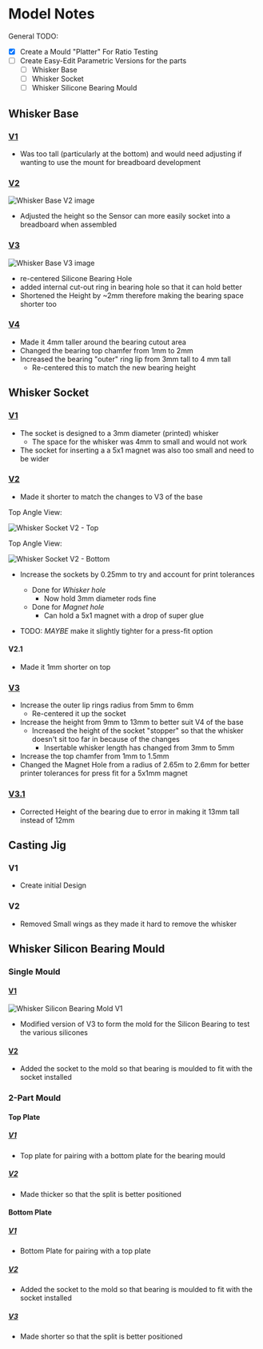 # Model Notes

General TODO:

- [X] Create a Mould "Platter" For Ratio Testing
- [ ] Create Easy-Edit Parametric Versions for the parts
  - [ ] Whisker Base
  - [ ] Whisker Socket
  - [ ] Whisker Silicone Bearing Mould

## Whisker Base

### [V1](STL/Whisker%20Base/Whisker%20Base%20V1.stl)

- Was too tall (particularly at the bottom) and would need adjusting if wanting to use the mount for breadboard development

### [V2](STL/Whisker%20Base/Whisker%20Base%20V2.stl)

![Whisker Base V2 image](../Images/Whisker%20Base%20V2.png)

- Adjusted the height so the Sensor can more easily socket into a breadboard when assembled

### [V3](STL/Whisker%20Base/Whisker%20Base%20V3.stl)

![Whisker Base V3 image](<../Images/Whisker Base V3.png>)

- re-centered Silicone Bearing Hole
- added internal cut-out ring in bearing hole so that it can hold better
- Shortened the Height by ~2mm therefore making the bearing space shorter too

### [V4](STL/Whisker%20Base/Whisker%20Base%20V4.stl)

- Made it 4mm taller around the bearing cutout area
- Changed the bearing top chamfer from 1mm to 2mm
- Increased the bearing "outer" ring lip from 3mm tall to 4 mm tall
  - Re-centered this to match the new bearing height

## Whisker Socket

### [V1](STL/Whisker%20Socket/Whisker%20Socket%20V1.stl)

- The socket is designed to a 3mm diameter (printed) whisker
  - The space for the whisker was 4mm to small and would not work
- The socket for inserting a a 5x1 magnet was also too small and need to be wider

### [V2](STL/Whisker%20Socket/Whisker%20Socket%20V2.stl)

- Made it shorter to match the changes to V3 of the base

Top Angle View:

![Whisker Socket V2 - Top](../Images/Whisker%20Sicket%20V2%20-%20Top.png)

Top Angle View:

![Whisker Socket V2 - Bottom](../Images/Whisker%20Sicket%20V2%20-%20Bottom.png)

- Increase the sockets by 0.25mm to try and account for print tolerances
  - Done for _Whisker hole_
    - Now hold 3mm diameter rods fine
  - Done for _Magnet hole_
    - Can hold a 5x1 magnet with a drop of super glue

- TODO: _MAYBE_ make it slightly tighter for a press-fit option

#### V2.1

- Made it 1mm shorter on top

### [V3](STL/Whisker%20Socket/Whisker%20Socket%20V3.stl)

- Increase the outer lip rings radius from 5mm to 6mm
  - Re-centered it up the socket
- Increase the height from 9mm to 13mm to better suit V4 of the base
  - Increased the height of the socket "stopper" so that the whisker doesn't sit too far in because of the changes
    - Insertable whisker length has changed from 3mm to 5mm
- Increase the top chamfer from 1mm to 1.5mm
- Changed the Magnet Hole from a radius of 2.65m to 2.6mm for better printer tolerances for press fit for a 5x1mm magnet

### [V3.1](STL/Whisker%20Socket/Whisker%20Socket%20V3_1.stl)

- Corrected Height of the bearing due to error in making it 13mm tall instead of 12mm

## Casting Jig

### V1

- Create initial Design

### V2

- Removed Small wings as they made it hard to remove the whisker

## Whisker Silicon Bearing Mould

### Single Mould

#### [V1](STL/Whisker%20Silicon%20Bearing%20Mold/Whisker%20Silicon%20Bearing%20Mould%20V1.stl)

![Whisker Silicon Bearing Mold V1](../Images/Whisker%20Silicon%20Bearing%20Mold%20V1.png)

- Modified version of V3 to form the mold for the Silicon Bearing to test the various silicones

#### [V2](STL/Whisker%20Silicon%20Bearing%20Mold/Whisker%20Silicon%20Bearing%20Mould%20V2.stl)

- Added the socket to the mold so that bearing is moulded to fit with the socket installed

### 2-Part Mould

#### Top Plate

##### [V1](STL/Whisker%20Silicon%20Bearing%20Mould/2%20Part/Whisker%20Silicon%20Bearing%20Mould%20V1%20-%20Top%20Plate.stl)

- Top plate for pairing with a bottom plate for the bearing mould

##### [V2](STL/Whisker%20Silicon%20Bearing%20Mould/2%20Part/Whisker%20Silicon%20Bearing%20Mould%20V2%20-%20Top%20Plate.stl)

- Made thicker so that the split is better positioned
  
#### Bottom Plate

##### [V1](STL/Whisker%20Silicon%20Bearing%20Mould/2%20Part/Whisker%20Silicon%20Bearing%20Mould%20V1%20-%20Bottom%20Plate.stl)

- Bottom Plate for pairing with a top plate

##### [V2](STL/Whisker%20Silicon%20Bearing%20Mould/2%20Part/Whisker%20Silicon%20Bearing%20Mould%20V2%20-%20Bottom%20Plate.stl)

- Added the socket to the mold so that bearing is moulded to fit with the socket installed

##### [V3](STL/Whisker%20Silicon%20Bearing%20Mould/2%20Part/Whisker%20Silicon%20Bearing%20Mould%20V3%20-%20Bottom%20Plate.stl)

- Made shorter so that the split is better positioned
